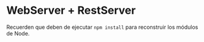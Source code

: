 # WebServer + RestServer

Recuerden que deben de ejecutar ``npm install`` para reconstruir los módulos de Node.